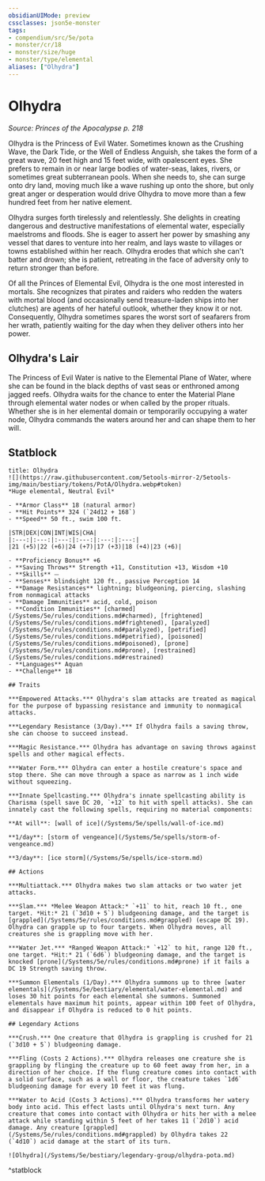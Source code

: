 ```yaml
---
obsidianUIMode: preview
cssclasses: json5e-monster
tags:
- compendium/src/5e/pota
- monster/cr/18
- monster/size/huge
- monster/type/elemental
aliases: ["Olhydra"]
---
```

# Olhydra
*Source: Princes of the Apocalypse p. 218*  

Olhydra is the Princess of Evil Water. Sometimes known as the Crushing Wave, the Dark Tide, or the Well of Endless Anguish, she takes the form of a great wave, 20 feet high and 15 feet wide, with opalescent eyes. She prefers to remain in or near large bodies of water-seas, lakes, rivers, or sometimes great subterranean pools. When she needs to, she can surge onto dry land, moving much like a wave rushing up onto the shore, but only great anger or desperation would drive Olhydra to move more than a few hundred feet from her native element.

Olhydra surges forth tirelessly and relentlessly. She delights in creating dangerous and destructive manifestations of elemental water, especially maelstroms and floods. She is eager to assert her power by smashing any vessel that dares to venture into her realm, and lays waste to villages or towns established within her reach. Olhydra erodes that which she can't batter and drown; she is patient, retreating in the face of adversity only to return stronger than before.

Of all the Princes of Elemental Evil, Olhydra is the one most interested in mortals. She recognizes that pirates and raiders who redden the waters with mortal blood (and occasionally send treasure-laden ships into her clutches) are agents of her hateful outlook, whether they know it or not. Consequently, Olhydra sometimes spares the worst sort of seafarers from her wrath, patiently waiting for the day when they deliver others into her power.

## Olhydra's Lair

The Princess of Evil Water is native to the Elemental Plane of Water, where she can be found in the black depths of vast seas or enthroned among jagged reefs. Olhydra waits for the chance to enter the Material Plane through elemental water nodes or when called by the proper rituals. Whether she is in her elemental domain or temporarily occupying a water node, Olhydra commands the waters around her and can shape them to her will.

## Statblock

```ad-statblock
title: Olhydra
![](https://raw.githubusercontent.com/5etools-mirror-2/5etools-img/main/bestiary/tokens/PotA/Olhydra.webp#token)
*Huge elemental, Neutral Evil*

- **Armor Class** 18 (natural armor)
- **Hit Points** 324 (`24d12 + 168`)
- **Speed** 50 ft., swim 100 ft.

|STR|DEX|CON|INT|WIS|CHA|
|:---:|:---:|:---:|:---:|:---:|:---:|
|21 (+5)|22 (+6)|24 (+7)|17 (+3)|18 (+4)|23 (+6)|

- **Proficiency Bonus** +6
- **Saving Throws** Strength +11, Constitution +13, Wisdom +10
- **Skills** ⏤
- **Senses** blindsight 120 ft., passive Perception 14
- **Damage Resistances** lightning; bludgeoning, piercing, slashing from nonmagical attacks
- **Damage Immunities** acid, cold, poison
- **Condition Immunities** [charmed](/Systems/5e/rules/conditions.md#charmed), [frightened](/Systems/5e/rules/conditions.md#frightened), [paralyzed](/Systems/5e/rules/conditions.md#paralyzed), [petrified](/Systems/5e/rules/conditions.md#petrified), [poisoned](/Systems/5e/rules/conditions.md#poisoned), [prone](/Systems/5e/rules/conditions.md#prone), [restrained](/Systems/5e/rules/conditions.md#restrained)
- **Languages** Aquan
- **Challenge** 18

## Traits

***Empowered Attacks.*** Olhydra's slam attacks are treated as magical for the purpose of bypassing resistance and immunity to nonmagical attacks.

***Legendary Resistance (3/Day).*** If Olhydra fails a saving throw, she can choose to succeed instead.

***Magic Resistance.*** Olhydra has advantage on saving throws against spells and other magical effects.

***Water Form.*** Olhydra can enter a hostile creature's space and stop there. She can move through a space as narrow as 1 inch wide without squeezing.

***Innate Spellcasting.*** Olhydra's innate spellcasting ability is Charisma (spell save DC 20, `+12` to hit with spell attacks). She can innately cast the following spells, requiring no material components:

**At will**: [wall of ice](/Systems/5e/spells/wall-of-ice.md)

**1/day**: [storm of vengeance](/Systems/5e/spells/storm-of-vengeance.md)

**3/day**: [ice storm](/Systems/5e/spells/ice-storm.md)

## Actions

***Multiattack.*** Olhydra makes two slam attacks or two water jet attacks.

***Slam.*** *Melee Weapon Attack:* `+11` to hit, reach 10 ft., one target. *Hit:* 21 (`3d10 + 5`) bludgeoning damage, and the target is [grappled](/Systems/5e/rules/conditions.md#grappled) (escape DC 19). Olhydra can grapple up to four targets. When Olhydra moves, all creatures she is grappling move with her.

***Water Jet.*** *Ranged Weapon Attack:* `+12` to hit, range 120 ft., one target. *Hit:* 21 (`6d6`) bludgeoning damage, and the target is knocked [prone](/Systems/5e/rules/conditions.md#prone) if it fails a DC 19 Strength saving throw.

***Summon Elementals (1/Day).*** Olhydra summons up to three [water elementals](/Systems/5e/bestiary/elemental/water-elemental.md) and loses 30 hit points for each elemental she summons. Summoned elementals have maximum hit points, appear within 100 feet of Olhydra, and disappear if Olhydra is reduced to 0 hit points.

## Legendary Actions

***Crush.*** One creature that Olhydra is grappling is crushed for 21 (`3d10 + 5`) bludgeoning damage.

***Fling (Costs 2 Actions).*** Olhydra releases one creature she is grappling by flinging the creature up to 60 feet away from her, in a direction of her choice. If the flung creature comes into contact with a solid surface, such as a wall or floor, the creature takes `1d6` bludgeoning damage for every 10 feet it was flung.

***Water to Acid (Costs 3 Actions).*** Olhydra transforms her watery body into acid. This effect lasts until Olhydra's next turn. Any creature that comes into contact with Olhydra or hits her with a melee attack while standing within 5 feet of her takes 11 (`2d10`) acid damage. Any creature [grappled](/Systems/5e/rules/conditions.md#grappled) by Olhydra takes 22 (`4d10`) acid damage at the start of its turn.

![Olhydra](/Systems/5e/bestiary/legendary-group/olhydra-pota.md)
```
^statblock